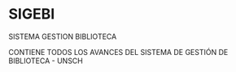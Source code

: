 SIGEBI
======

SISTEMA GESTION BIBLIOTECA

CONTIENE TODOS LOS AVANCES DEL SISTEMA DE GESTIÓN DE BIBLIOTECA - UNSCH
